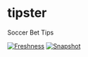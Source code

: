 # tipster
Soccer Bet Tips

[![Freshness](https://github.com/matheusccouto/tipster/actions/workflows/freshness.yml/badge.svg)](https://github.com/matheusccouto/tipster/actions/workflows/freshness.yml)
[![Snapshot](https://github.com/matheusccouto/tipster/actions/workflows/snapshot.yml/badge.svg)](https://github.com/matheusccouto/tipster/actions/workflows/snapshot.yml)
